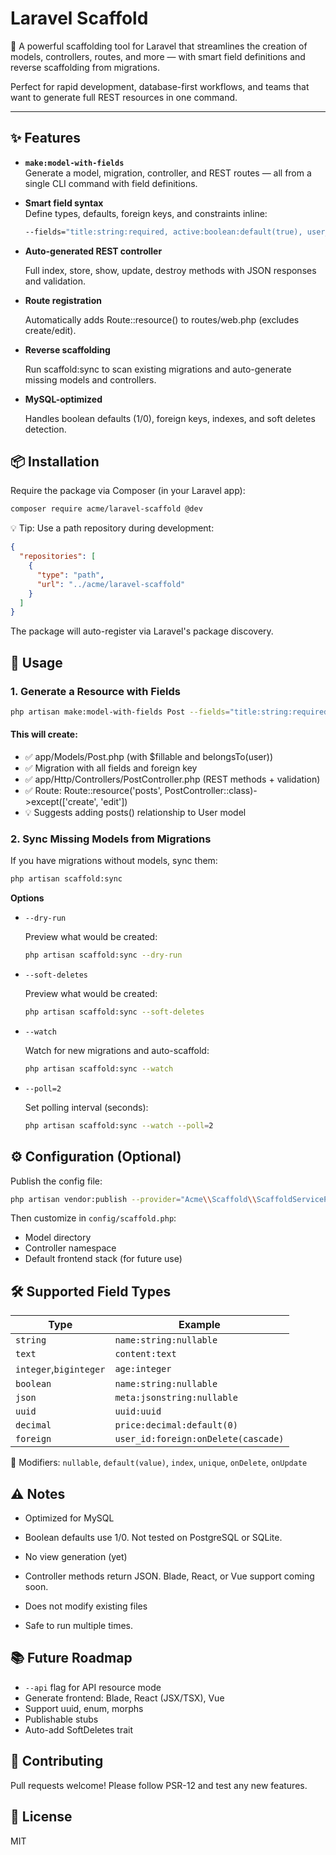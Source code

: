 # Laravel Scaffold

🚀 A powerful scaffolding tool for Laravel that streamlines the creation of models, controllers, routes, and more — with smart field definitions and reverse scaffolding from migrations.

Perfect for rapid development, database-first workflows, and teams that want to generate full REST resources in one command.

---

## ✨ Features

- **`make:model-with-fields`**  
  Generate a model, migration, controller, and REST routes — all from a single CLI command with field definitions.

- **Smart field syntax**  
  Define types, defaults, foreign keys, and constraints inline:
  ```bash
  --fields="title:string:required, active:boolean:default(true), user_id:foreign"

- **Auto-generated REST controller**

    Full index, store, show, update, destroy methods with JSON responses and validation. 

- **Route registration**

    Automatically adds Route::resource() to routes/web.php (excludes create/edit). 

- **Reverse scaffolding**

    Run scaffold:sync to scan existing migrations and auto-generate missing models and controllers. 

- **MySQL-optimized**

    Handles boolean defaults (1/0), foreign keys, indexes, and soft deletes detection. 
     

 
## 📦 Installation 

Require the package via Composer (in your Laravel app): 
```bash
composer require acme/laravel-scaffold @dev
```
💡 Tip: Use a path repository  during development: 
```json
{
  "repositories": [
    {
      "type": "path",
      "url": "../acme/laravel-scaffold"
    }
  ]
}
```

The package will auto-register via Laravel's package discovery. 


## 🔧 Usage 

### 1. Generate a Resource with Fields

```bash
php artisan make:model-with-fields Post --fields="title:string:required, content:text:nullable, published:boolean:default(true), user_id:foreign:onDelete(cascade)"
```

#### This will create: 
- ✅ app/Models/Post.php (with $fillable and belongsTo(user))
- ✅ Migration with all fields and foreign key
- ✅ app/Http/Controllers/PostController.php (REST methods + validation)
- ✅ Route: Route::resource('posts', PostController::class)->except(['create', 'edit'])
- 💡 Suggests adding posts() relationship to User model
     

 
### 2. Sync Missing Models from Migrations
If you have migrations without models, sync them:
```bash
php artisan scaffold:sync
```
**Options**
- ```--dry-run```

    Preview what would be created:
    ```sh
    php artisan scaffold:sync --dry-run
    ```

- ```--soft-deletes```

    Preview what would be created:
    ```bash
    php artisan scaffold:sync --soft-deletes
    ```

- ```--watch```

    Watch for new migrations and auto-scaffold:
    ```bash
    php artisan scaffold:sync --watch
    ```

- ```--poll=2```

    Set polling interval (seconds):
    ```bash
    php artisan scaffold:sync --watch --poll=2
    ```

## ⚙️ Configuration (Optional) 

Publish the config file: 
```bash
php artisan vendor:publish --provider="Acme\\Scaffold\\ScaffoldServiceProvider" --tag=config
```

Then customize in ```config/scaffold.php```: 
- Model directory
- Controller namespace
- Default frontend stack (for future use)
     

 
## 🛠️ Supported Field Types 
| Type         | Example       |
|--------------|---------------|
| ```string``` | ```name:string:nullable```
| ```text```   | ```content:text```
| ```integer```,```biginteger``` | ```age:integer```
| ```boolean``` | ```name:string:nullable```
| ```json``` | ```meta:jsonstring:nullable```
| ```uuid``` | ```uuid:uuid```
| ```decimal``` | ```price:decimal:default(0)```
| ```foreign``` | ```user_id:foreign:onDelete(cascade)```

🔹 Modifiers: ```nullable```, ```default(value)```, ```index```, ```unique```, ```onDelete```, ```onUpdate``` 

## ⚠️ Notes 

- Optimized for MySQL
- Boolean defaults use 1/0. Not tested on PostgreSQL or SQLite. 

- No view generation (yet)
- Controller methods return JSON. Blade, React, or Vue support coming soon. 

- Does not modify existing files
- Safe to run multiple times. 
     

 
## 📚 Future Roadmap 

- ```--api``` flag for API resource mode
- Generate frontend: Blade, React (JSX/TSX), Vue
- Support uuid, enum, morphs
- Publishable stubs
- Auto-add SoftDeletes trait
     
 
## 🤝 Contributing 

Pull requests welcome! Please follow PSR-12 and test any new features. 

## 📄 License 

MIT